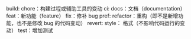 build:
chore：构建过程或辅助工具的变动
ci:
docs：文档（documentation）
feat：新功能（feature）
fix：修补 bug
pref:
refactor：重构（即不是新增功能，也不是修改 bug 的代码变动）
revert:
style： 格式（不影响代码运行的变动）
test：增加测试
